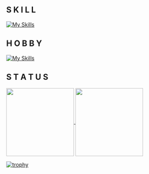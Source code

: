## S K I L L

[![My Skills](https://skillicons.dev/icons?i=python,vscode,ts,nextjs,react)](https://skillicons.dev)

## H O B B Y

[![My Skills](https://skillicons.dev/icons?i=c,go,powershell,bash,pytorch,blender)](https://skillicons.dev)

## S T A T U S

<p>
  <a href="https://github.com/anuraghazra/github-readme-stats">
    <img height="180px" align="center" src="https://github-readme-stats-sigma-five.vercel.app/api/top-langs/?username=kazuya0202&theme=dark&layout=compact" />
  </a>
  <a href="https://github.com/anuraghazra/convoychat">
    <img height="180px" align="center" src="https://github-readme-stats-sigma-five.vercel.app/api?username=kazuya0202&count_private=true&theme=dark&show_icons=true" />
  </a>
</p>

[![trophy](https://github-profile-trophy.vercel.app/?username=kazuya0202&theme=onestar&row=1&column=7&margin-w=4)](https://github.com/ryo-ma/github-profile-trophy)

